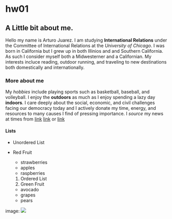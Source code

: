 # hw01

## A Little bit about me.

Hello my name is Arturo Juarez. I am studying **International Relations** under the Committee of International Relations at the *University of Chicago*. I was born in California but I grew up in both Illinios and and Southern California. As such I consider myself both a Midwesterner and a Californian. My interests incluce reading, outdoor running, and traveling to new destinations both domestically and internationally. 

### More about me

My *hobbies* include playing sports such as basketball, baseball, and volleyball. I enjoy the **outdoors** as much as I enjoy spending a lazy day **indoors**. I care deeply about the social, economic, and civil challenges facing our democracy today and I actively donate my time, energy, and resources to many causes I find of pressing importance. I *source* my news at times from [link](https://www.npr.org/) [link](https://www.washingtonpost.com/) or [link](https://thehill.com/) 

#### Lists

* Unordered List
* Red Fruit
  + strawberries 
  + apples 
  + raspberries 
  
  1. Ordered List
  2. Green Fruit
    + avocado 
    + grapes 
    + pears

image: ![](IMG_6652.JPG)
